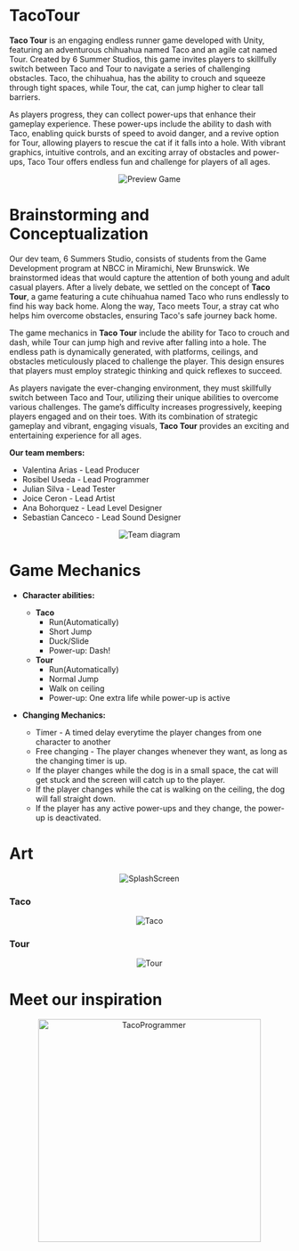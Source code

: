 # TacoTour

**Taco Tour** is an engaging endless runner game developed with Unity, featuring an adventurous chihuahua named Taco and an agile cat named Tour. Created by 6 Summer Studios, this game invites players to skillfully switch between Taco and Tour to navigate a series of challenging obstacles. Taco, the chihuahua, has the ability to crouch and squeeze through tight spaces, while Tour, the cat, can jump higher to clear tall barriers.

As players progress, they can collect power-ups that enhance their gameplay experience. These power-ups include the ability to dash with Taco, enabling quick bursts of speed to avoid danger, and a revive option for Tour, allowing players to rescue the cat if it falls into a hole. With vibrant graphics, intuitive controls, and an exciting array of obstacles and power-ups, Taco Tour offers endless fun and challenge for players of all ages.

<p align="center">
     <img src="https://github.com/rosibeluseda/TacoTour/assets/145386489/1743587f-b706-4bc6-a6b2-6646eb5df085" alt="Preview Game">
</p>

# Brainstorming and Conceptualization
Our dev team, 6 Summers Studio, consists of students from the Game Development program at NBCC in Miramichi, New Brunswick. We brainstormed ideas that would capture the attention of both young and adult casual players. After a lively debate, we settled on the concept of **Taco Tour**, a game featuring a cute chihuahua named Taco who runs endlessly to find his way back home. Along the way, Taco meets Tour, a stray cat who helps him overcome obstacles, ensuring Taco's safe journey back home.

The game mechanics in **Taco Tour** include the ability for Taco to crouch and dash, while Tour can jump high and revive after falling into a hole. The endless path is dynamically generated, with platforms, ceilings, and obstacles meticulously placed to challenge the player. This design ensures that players must employ strategic thinking and quick reflexes to succeed.

As players navigate the ever-changing environment, they must skillfully switch between Taco and Tour, utilizing their unique abilities to overcome various challenges. The game’s difficulty increases progressively, keeping players engaged and on their toes. With its combination of strategic gameplay and vibrant, engaging visuals, **Taco Tour** provides an exciting and entertaining experience for all ages.

**Our team members:**
- Valentina Arias - Lead Producer
- Rosibel Useda - Lead Programmer
- Julian Silva - Lead Tester
- Joice Ceron - Lead Artist
- Ana Bohorquez - Lead Level Designer
- Sebastian Canceco - Lead Sound Designer

<p align="center">
     <img src="https://github.com/rosibeluseda/TacoTour/assets/145386489/08f9cabf-ab86-4ea4-b28c-ac691b26a16f" alt="Team diagram">
</p>

# Game Mechanics
* **Character abilities:**
	- **Taco**
		- Run(Automatically)
		- Short Jump
		- Duck/Slide
		- Power-up: Dash!
  	- **Tour**
		- Run(Automatically)
		- Normal Jump
		- Walk on ceiling
		- Power-up: One extra life while power-up is active

* **Changing Mechanics:**
	* Timer - A timed delay everytime the player changes from one character to another 
	* Free changing - The player changes whenever they want, as long as the changing timer is up.
	* If the player changes while the dog is in a small space, the cat will get stuck and the screen will catch up to the player.
	* If  the player changes while the cat is walking on the ceiling, the dog will fall straight down.
	* If the player has any active power-ups and they change, the power-up is deactivated.



# Art
<p align="center">
     <img src="https://github.com/rosibeluseda/TacoTour/assets/145386489/7c488dc3-bb8c-437f-b384-15315b5f2fe2" alt="SplashScreen">
</p>
<h3>Taco</h3>
<p align="center">
     <img src="https://github.com/rosibeluseda/TacoTour/assets/145386489/7ef2c365-a806-4ac6-810c-aeb7d734640e" alt="Taco">
</p>
<h3>Tour</h3>
<p align="center">
     <img src="https://github.com/rosibeluseda/TacoTour/assets/145386489/139b7858-2949-40f3-ac2b-72d6391eaa04" alt="Tour">
</p>

# Meet our inspiration
<p align="center">
     <img src="https://github.com/rosibeluseda/TacoTour/assets/145386489/e9664837-e9ef-4558-942a-8aed0b5031f0" alt="TacoProgrammer" width="400">
</p>
